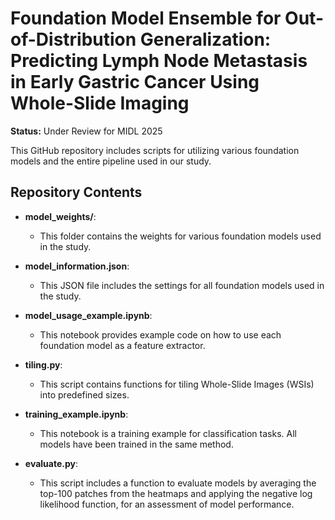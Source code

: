 # Foundation Model Ensemble for Out-of-Distribution Generalization: Predicting Lymph Node Metastasis in Early Gastric Cancer Using Whole-Slide Imaging

**Status:** Under Review for MIDL 2025

This GitHub repository includes scripts for utilizing various foundation models and the entire pipeline used in our study. 
<br/>
  
## Repository Contents

- **model_weights/**: 
  - This folder contains the weights for various foundation models used in the study.

- **model_information.json**: 
  - This JSON file includes the settings for all foundation models used in the study.

- **model_usage_example.ipynb**: 
  - This notebook provides example code on how to use each foundation model as a feature extractor.
    
- **tiling.py**: 
  - This script contains functions for tiling Whole-Slide Images (WSIs) into predefined sizes.

- **training_example.ipynb**: 
  - This notebook is a training example for classification tasks. All models have been trained in the same method.
    
- **evaluate.py**: 
  - This script includes a function to evaluate models by averaging the top-100 patches from the heatmaps and applying the negative log likelihood function, for an assessment of model performance.
